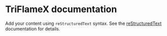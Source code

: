 <!-- TriFlameX documentation master file, created by
sphinx-quickstart on Sat Jun 14 13:36:06 2025.
You can adapt this file completely to your liking, but it should at least
contain the root `toctree` directive. -->

# TriFlameX documentation

Add your content using `reStructuredText` syntax. See the
[reStructuredText](https://www.sphinx-doc.org/en/master/usage/restructuredtext/index.html)
documentation for details.
